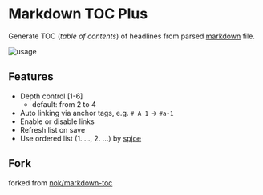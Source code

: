 # Markdown TOC Plus

Generate TOC (*table of contents*) of headlines from parsed [markdown](http://en.wikipedia.org/wiki/Markdown) file.

![usage](https://github.com/uraway/markdown-toc-plus/blob/master/image/markdown-toc-plus.gif?raw=true)

## Features

- Depth control [1-6]
  - default: from 2 to 4
- Auto linking via anchor tags, e.g.  `# A 1` → `#a-1`
- Enable or disable links
- Refresh list on save
- Use ordered list (1. ..., 2. ...) by [spjoe](https://github.com/spjoe)

## Fork
forked from [nok/markdown-toc](https://github.com/nok/markdown-toc)
